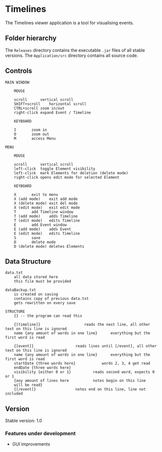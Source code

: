 # Timelines
The Timelines viewer application is a tool for visualising events.

## Folder hierarchy
The `Releases` directory contains the executable `.jar` files of all stable versions. The `Application/src` directory contains all source code.

## Controls
```
MAIN WINDOW
	
	MOUSE
	
	scroll		vertical scroll
	SHIFT+scroll	horizontal scroll
	CTRL+scroll	zoom in/out
	right-click	expand Event / Timeline
	
	KEYBOARD
	
	I		zoom in
	O		zoom out
	M		access Menu
		
MENU
	
	MOUSE			
	
	scroll		vertical scroll
	left-click	toggle Element visibility
	left-click	mark Elements for deletion (delete mode)
	right-click	opens edit mode for selected Element
		
	KEYBOARD
	
	X		exit to menu
	X (add mode)	exit add mode
	X (delete mode)	exit del mode
	X (edit mode)	exit edit mode
	T		add Timeline window
	T (add mode)	adds Timeline
	T (edit mode)	edits Timeline
	E		add Event window
	E (add mode)	adds Event
	E (edit mode)	edits Timeline	
	S		save
	D		delete mode
	D (delete mode)	deletes Elements
```

## Data Structure
```
data.txt
	all data stored here
	this file must be provided
	
dataBackup.txt
	is created on saving
	contains copy of previous data.txt
	gets rewritten on every save
		
STRUCTURE
	{} -- the program can read this
	
	{[timeline]}					reads the next line, all other text on this line is ignored
	name {any amount of words in one line}		everything but the first word is read
		
	{[event]} 					reads lines until [/event], all other text on this line is ignored
	name {any amount of words in one line} 		everything but the first word is read
	startDate {three words here}			words 2, 3, 4 get read
	endDate {three words here}
	visibility {either 0 or 1}			reads second word, expects 0 or 1
	{any amount of lines here 			notes begin on this line
	will be read}
	{[/event]}					notes end on this line, line not included
```

## Version
Stable version: 1.0

### Features under development
- GUI improvements
